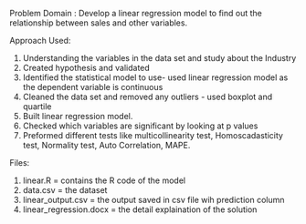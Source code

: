 Problem Domain : 
Develop a linear regression model to find out the relationship between sales and other variables.

Approach Used:
1. Understanding the variables in the data set and study about the Industry
2. Created hypothesis and validated
3. Identified the statistical model to use- used linear regression model as the dependent variable is continuous
4. Cleaned the data set and removed any outliers - used boxplot and quartile
5. Built linear regression model.
6. Checked which variables are significant by looking at p values
7. Preformed different tests like multicollinearity test, Homoscadasticity test, Normality test, Auto Correlation, MAPE.


Files:
1. linear.R = contains the R code of the model
2. data.csv = the dataset 
3. linear_output.csv = the output saved in csv file wih prediction column
4. linear_regression.docx = the detail explaination of the solution

